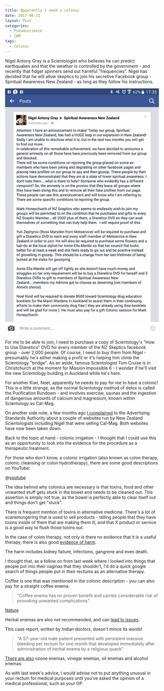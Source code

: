 ```yaml
---
title: Apparently I need a colonic
date: 2017-06-11
layout: Post
categories:
  - Pseudoscience
  - CAM
tags:
  - Colonic
---
```


Nigel Antony Gray is a Scientologist who believes he can predict earthquakes and that the weather is controlled by the government - and recently that fidget spinners send out harmful "frequencies". Nigel has decided that he will allow skeptics to join his secretive Facebook group - Spiritual Awareness New Zealand - as long as they follow his instructions.

<!-- more -->

![Colonic](./image1.jpg)

For me to be able to join, I need to purchase a copy of Scientology's "How to Use Dianetics" DVD for every member of the NZ Skeptics facebook group - over 2,000 people. Of course, I need to buy them from Nigel - presumably he's either making a profit or it's helping him climb the Scientology "bridge". As an aside, famous Scientologist Tom Cruise is in Christchurch at the moment for Mission Impossible 6 - I wonder if he'll visit the new Scientology building in Auckland while he's here.

For another Kiwi, Noel, apparently he needs to pay for me to have a colonic! This is a little strange, as the normal Scientology method of detox is called the Purification Rundown - and involves exercise, saunas and the ingestion of dangerous amounts of calcium and magnesium, known within Scientology as Cal-Mag.

On another side note, a few months ago [I complained](http://asa.sbh.nz/complaint/17036) to the Advertising Standards Authority about a couple of websites run by New Zealand Scientologists including Nigel that were selling Cal-Mag. Both websites have now been taken down.

Back to the topic at hand - colonic irrigation - I thought that I could use this as an opportunity to look into the evidence for the procedure as a therapeutic treatment.

For those who don't know, a colonic irrigation (also known as colon therapy, colonic cleansing or colon hydrotherapy), there are some good descriptions on YouTube:

@[youtube](https://youtu.be/PxLObXRIlbM?t=35s)

The idea behind why colonics are necessary is that toxins, food and other unwanted stuff gets stuck in the bowel and needs to be cleaned out. This assertion is simply not true, as the bowel is perfectly able to clear itself out and things don't get "stuck".

There is frequent mention of toxins in alternative medicine. There's a lot of scaremongering that is used to sell products - telling people that they have toxins inside of them that are making them ill, and that X product or service is a good way to flush those toxins out.

In the case of colon therapy, not only is there no evidence that it is a useful therapy, there is also good [evidence of harm](http://whatstheharm.net/coloncleansing.html).

The harm includes kidney failure, infections, gangrene and even death.

I thought that, as a follow on from last week where I looked into things that people put into their vaginas that they shouldn't, I'd do a quick google search of things people put in their rectums as an alternative therapy.

Coffee is one that was mentioned in the colonic description - you can also pay for a straight coffee enema:

> "Coffee enema has no proven benefit and carries considerable risk of provoking unwanted complications"

[Nature](https://www.nature.com/ajg/journal/v105/n1/full/ajg2009505a.html)

Herbal enemas are also not recommended, and can [lead to issues](https://www.ncbi.nlm.nih.gov/pmc/articles/PMC3401717/).

This case report, written by Indian doctors, doesn't mince its words!

> "A 57-year-old male patient presented with persistent massive bleeding per rectum for one month that developed immediately after administration of herbal enema by a religious quack"

[There are also](http://www.thealternativedaily.com/are-strange-enemas-good-or-dangerous/) ozone enemas, vinegar enemas, oil enemas and alcohol enemas:

As with last week's advice, I would advise not to put anything unusual in your rectum for medical purposes until you've asked the opinion of a medical professional, such as your GP.
